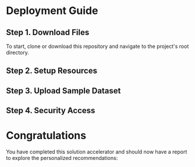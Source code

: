 # Deployment Guide

## Step 1. Download Files
To start, clone or download this repository and navigate to the project's root directory.

## Step 2. Setup Resources

## Step 3. Upload Sample Dataset

## Step 4. Security Access

# Congratulations
You have completed this solution accelerator and should now have a report to explore the personalized recommendations:

